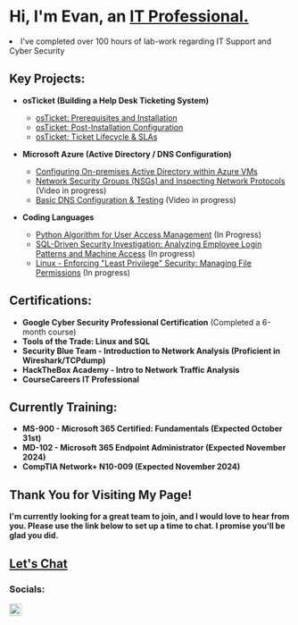 <h1>Hi, I'm Evan, an <a href="https://linkedin.com/in/evan-yearwood/">IT Professional.</a></h1> 
<li>I've completed over 100 hours of lab-work regarding IT Support and Cyber Security</li>

<h2> Key Projects:</h2>

- <b>osTicket (Building a Help Desk Ticketing System)</b>
  - [osTicket: Prerequisites and Installation](https://github.com/EvanHYearwood/osticket-prereqs) 
  - [osTicket: Post-Installation Configuration](https://github.com/EvanHYearwood/post-install-config)
  - [osTicket: Ticket Lifecycle & SLAs](https://github.com/EvanHYearwood/ticket-lifecycle)
 

- <b>Microsoft Azure (Active Directory / DNS Configuration)</b>
  - [Configuring On-premises Active Directory within Azure VMs](https://github.com/EvanHYearwood/configure-ad)
  - [Network Security Groups (NSGs) and Inspecting Network Protocols](https://github.com/EvanHYearwood/azure-network-protocols) (Video in progress)
  - [Basic DNS Configuration & Testing](https://github.com/EvanHYearwood/dns-config) (Video in progress)
 

- <b>Coding Languages</b>
  - [Python Algorithm for User Access Management](https://github.com/EvanHYearwood/puam) (In Progress)
  - [SQL-Driven Security Investigation: Analyzing Employee Login Patterns and Machine Access](https://github.com/EvanHYearwood/a) (In progress)
  - [Linux - Enforcing "Least Privilege" Security: Managing File Permissions](https://github.com/EvanHYearwood/a) (In progress)

<h2>Certifications:</h2>
<ul>
  <li><b>Google Cyber Security Professional Certification</b> (Completed a 6-month course)</li>
  <li><b>Tools of the Trade: Linux and SQL</li>
  <li><b>Security Blue Team - Introduction to Network Analysis</b> (Proficient in Wireshark/TCPdump)</li>
  <li><b>HackTheBox Academy - Intro to Network Traffic Analysis</li>
  <li><b>CourseCareers IT Professional</b></li>
</ul>

<h2>Currently Training:</h2>
<ul>
  <li><b>MS-900 - Microsoft 365 Certified: Fundamentals (Expected October 31st)</li>
  <li><b>MD-102 - ​​Microsoft 365 Endpoint Administrator  (Expected November 2024)</li>
  <li><b>CompTIA Network+ N10-009 (Expected November 2024)</li>
</ul>


<h2>Thank You for Visiting My Page!</h2>

<p>I'm currently looking for a great team to join, and I would love to hear from you. Please use the link below to set up a time to chat. I promise you'll be glad you did.</p>
<h2><a href="https://calendly.com/grandviewsuccess-evan/quick-chat-with-evan">Let's Chat</a></h2>

<h3>Socials:</h3>

<a href="https://linkedin.com/in/evan-yearwood/">
  <img align="left" alt="Evan | LinkedIn" width="22px" src="https://cdn.jsdelivr.net/npm/simple-icons@v3/icons/linkedin.svg" />
</a>

